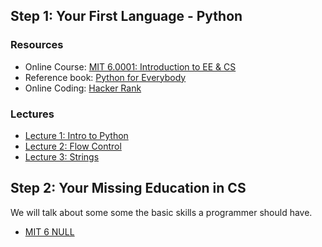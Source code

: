 

## Step 1: Your First Language - Python

### Resources
- Online Course: [MIT 6.0001: Introduction to EE & CS](https://ocw.mit.edu/courses/electrical-engineering-and-computer-science/6-0001-introduction-to-computer-science-and-programming-in-python-fall-2016/lecture-videos/lecture-1-what-is-computation)
- Reference book: [Python for Everybody](http://do1.dr-chuck.com/pythonlearn/EN_us/pythonlearn.pdf)
- Online Coding: [Hacker Rank](https://www.hackerrank.com/)

### Lectures
- [Lecture 1: Intro to Python](python/lecture1/README.md)
- [Lecture 2: Flow Control](python/lecture2/README.md)
- [Lecture 3: Strings](python/lecture3/README.md)


## Step 2: Your Missing Education in CS
We will talk about some some the basic skills a programmer should have.

- [MIT 6 NULL](https://missing.csail.mit.edu/)